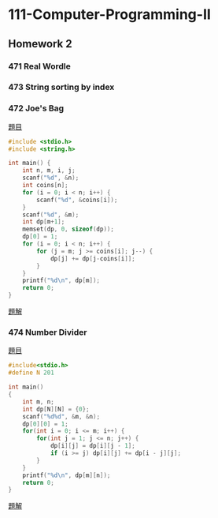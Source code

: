 # 111-Computer-Programming-II

## Homework 2

### 471	Real Wordle

### 473	String sorting by index

### 472	Joe's Bag
[題目](https://noj.tw/course/111-Computer-Programming-II/problem/472)
```c
#include <stdio.h>
#include <string.h>

int main() {
    int n, m, i, j;
    scanf("%d", &n);
    int coins[n];
    for (i = 0; i < n; i++) {
        scanf("%d", &coins[i]);
    }
    scanf("%d", &m);
    int dp[m+1];
    memset(dp, 0, sizeof(dp));
    dp[0] = 1;
    for (i = 0; i < n; i++) {
        for (j = m; j >= coins[i]; j--) {
            dp[j] += dp[j-coins[i]];
        }
    }
    printf("%d\n", dp[m]);
    return 0;
}

```
[題解](https://github.com/chenangel89/111-Computer-Programming-II/blob/main/%23472%09Joe's%20Bag.md)

### 474	Number Divider
[題目](https://noj.tw/course/111-Computer-Programming-II/problem/474)
```c
#include<stdio.h>
#define N 201

int main()
{
    int m, n;
    int dp[N][N] = {0};
    scanf("%d%d", &m, &n);
    dp[0][0] = 1;
    for(int i = 0; i <= m; i++) {
        for(int j = 1; j <= n; j++) {
            dp[i][j] = dp[i][j - 1];
            if (i >= j) dp[i][j] += dp[i - j][j];
        }
    }
    printf("%d\n", dp[m][n]);
    return 0;
}

```
[題解](https://github.com/chenangel89/111-Computer-Programming-II/blob/main/%23474%20-%20Number%20Divider.md)
